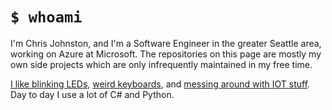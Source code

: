 # `$ whoami`

I'm Chris Johnston, and I'm a Software Engineer in the greater Seattle area, working on Azure at Microsoft.
The repositories on this page are mostly my own side projects which are only infrequently maintained in my free time.

[I like blinking LEDs][ledcap], [weird keyboards][bin], and [messing around with IOT stuff][iot]. Day to day I use a lot of C# and Python.

[ledcap]: https://github.com/Chris-Johnston/ledcap
[bin]: https://github.com/Chris-Johnston/binarykeyboard
[iot]: https://github.com/Chris-Johnston/door-monitor
